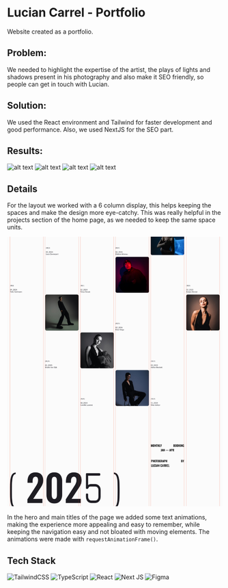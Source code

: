 # Lucian Carrel - Portfolio

Website created as a portfolio. 

## Problem:
We needed to highlight the expertise of the artist, the plays of lights and shadows present in his photography and also make it SEO friendly, so people can get in touch with Lucian.

## Solution:
We used the React environment and Tailwind for faster development and good performance. Also, we used NextJS for the SEO part.

## Results:
![alt text](public/readme_img/02_MVP_Lucian-form.gif)
![alt text](public/readme_img/02_MVP_Lucian-hero.gif)
![alt text](public/readme_img/02_MVP_Lucian-parallax.gif)
![alt text](public/readme_img/02_MVP_Lucian-scroll_to_bottom.gif)

## Details

For the layout we worked with a 6 column display, this helps keeping the spaces and make the design more eye-catchy. This was really helpful in the projects section of the home page, as we needed to keep the same space units.

![alt text](<public/readme_img/MSTD_RRSS_Ribbed Glass_08.jpg>)

In the hero and main titles of the page we added some text animations, making the experience more appealing and easy to remember, while keeping the navigation easy and not bloated with moving elements. The animations were made with `requestAnimationFrame()`.

## Tech Stack

![TailwindCSS](https://img.shields.io/badge/tailwindcss-%2338B2AC.svg?style=for-the-badge&logo=tailwind-css&logoColor=white)
![TypeScript](https://img.shields.io/badge/typescript-%23007ACC.svg?style=for-the-badge&logo=typescript&logoColor=white)
![React](https://img.shields.io/badge/react-%2320232a.svg?style=for-the-badge&logo=react&logoColor=%2361DAFB)
![Next JS](https://img.shields.io/badge/Next-black?style=for-the-badge&logo=next.js&logoColor=white)
![Figma](https://img.shields.io/badge/figma-%23F24E1E.svg?style=for-the-badge&logo=figma&logoColor=white)
